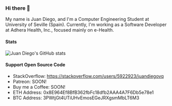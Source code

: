 ### Hi there 👋

My name is Juan Diego, and I'm a Computer Engineering Student at University of Seville (Spain). Currently, I'm working as a Software Developer at Adhera Health, Inc., focused mainly on e-Health.

<!--
**juandiegovqdev/juandiegovqdev** is a ✨ _special_ ✨ repository because its `README.md` (this file) appears on your GitHub profile.

Here are some ideas to get you started:

- 🔭 I’m currently working on ...
- 🌱 I’m currently learning ...
- 👯 I’m looking to collaborate on ...
- 🤔 I’m looking for help with ...
- 💬 Ask me about ...
- 📫 How to reach me: ...
- 😄 Pronouns: ...
- ⚡ Fun fact: ...
-->


#### Stats

![Juan Diego's GitHub stats](https://github-readme-stats.vercel.app/api?username=juandiegovqdev)

#### Support Open Source Code
- StackOverflow: https://stackoverflow.com/users/5922923/juandiegovq
- Patreon: SOON!
- Buy me a Coffee: SOON!
- ETH Address: 0x8E964Ef8BfB362fbFc18dfb2AAA4A7F6Db5e78e1
- BTC Address: 3PWtjGt4UTiUHvEmosEGeJRXgsmMbLT6M3

